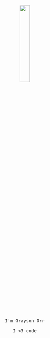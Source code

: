 <p align="center">
  <img src="https://media.giphy.com/media/MeJgB3yMMwIaHmKD4z/giphy.gif" width="25%">
  <br><br>
  <samp>
    I'm Grayson Orr
    <br><br>
    I <3 code
  </samp>
</p>

